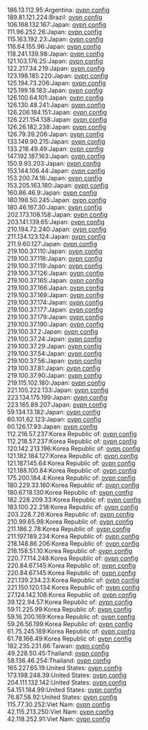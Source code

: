 186.13.112.95:Argentina: [ovpn config](vpn/186_13_112_95.ovpn)  
189.81.121.224:Brazil: [ovpn config](vpn/189_81_121_224.ovpn)  
106.168.132.167:Japan: [ovpn config](vpn/106_168_132_167.ovpn)  
111.96.252.26:Japan: [ovpn config](vpn/111_96_252_26.ovpn)  
115.163.192.23:Japan: [ovpn config](vpn/115_163_192_23.ovpn)  
116.64.155.96:Japan: [ovpn config](vpn/116_64_155_96.ovpn)  
118.241.139.98:Japan: [ovpn config](vpn/118_241_139_98.ovpn)  
121.103.176.25:Japan: [ovpn config](vpn/121_103_176_25.ovpn)  
122.217.34.219:Japan: [ovpn config](vpn/122_217_34_219.ovpn)  
123.198.185.220:Japan: [ovpn config](vpn/123_198_185_220.ovpn)  
125.194.73.206:Japan: [ovpn config](vpn/125_194_73_206.ovpn)  
125.199.18.183:Japan: [ovpn config](vpn/125_199_18_183.ovpn)  
126.100.64.101:Japan: [ovpn config](vpn/126_100_64_101.ovpn)  
126.130.48.241:Japan: [ovpn config](vpn/126_130_48_241.ovpn)  
126.206.184.151:Japan: [ovpn config](vpn/126_206_184_151.ovpn)  
126.221.154.138:Japan: [ovpn config](vpn/126_221_154_138.ovpn)  
126.26.182.238:Japan: [ovpn config](vpn/126_26_182_238.ovpn)  
126.79.39.206:Japan: [ovpn config](vpn/126_79_39_206.ovpn)  
133.149.90.215:Japan: [ovpn config](vpn/133_149_90_215.ovpn)  
133.218.49.49:Japan: [ovpn config](vpn/133_218_49_49.ovpn)  
147.192.187.163:Japan: [ovpn config](vpn/147_192_187_163.ovpn)  
150.9.93.203:Japan: [ovpn config](vpn/150_9_93_203.ovpn)  
153.144.106.44:Japan: [ovpn config](vpn/153_144_106_44.ovpn)  
153.200.74.16:Japan: [ovpn config](vpn/153_200_74_16.ovpn)  
153.205.163.180:Japan: [ovpn config](vpn/153_205_163_180.ovpn)  
160.86.46.9:Japan: [ovpn config](vpn/160_86_46_9.ovpn)  
180.198.50.245:Japan: [ovpn config](vpn/180_198_50_245.ovpn)  
180.46.167.30:Japan: [ovpn config](vpn/180_46_167_30.ovpn)  
202.173.108.158:Japan: [ovpn config](vpn/202_173_108_158.ovpn)  
203.141.139.65:Japan: [ovpn config](vpn/203_141_139_65.ovpn)  
210.194.72.240:Japan: [ovpn config](vpn/210_194_72_240.ovpn)  
211.134.123.124:Japan: [ovpn config](vpn/211_134_123_124.ovpn)  
211.9.60.127:Japan: [ovpn config](vpn/211_9_60_127.ovpn)  
219.100.37.110:Japan: [ovpn config](vpn/219_100_37_110.ovpn)  
219.100.37.118:Japan: [ovpn config](vpn/219_100_37_118.ovpn)  
219.100.37.119:Japan: [ovpn config](vpn/219_100_37_119.ovpn)  
219.100.37.126:Japan: [ovpn config](vpn/219_100_37_126.ovpn)  
219.100.37.165:Japan: [ovpn config](vpn/219_100_37_165.ovpn)  
219.100.37.166:Japan: [ovpn config](vpn/219_100_37_166.ovpn)  
219.100.37.169:Japan: [ovpn config](vpn/219_100_37_169.ovpn)  
219.100.37.174:Japan: [ovpn config](vpn/219_100_37_174.ovpn)  
219.100.37.177:Japan: [ovpn config](vpn/219_100_37_177.ovpn)  
219.100.37.179:Japan: [ovpn config](vpn/219_100_37_179.ovpn)  
219.100.37.190:Japan: [ovpn config](vpn/219_100_37_190.ovpn)  
219.100.37.2:Japan: [ovpn config](vpn/219_100_37_2.ovpn)  
219.100.37.24:Japan: [ovpn config](vpn/219_100_37_24.ovpn)  
219.100.37.29:Japan: [ovpn config](vpn/219_100_37_29.ovpn)  
219.100.37.54:Japan: [ovpn config](vpn/219_100_37_54.ovpn)  
219.100.37.56:Japan: [ovpn config](vpn/219_100_37_56.ovpn)  
219.100.37.81:Japan: [ovpn config](vpn/219_100_37_81.ovpn)  
219.100.37.90:Japan: [ovpn config](vpn/219_100_37_90.ovpn)  
219.115.102.180:Japan: [ovpn config](vpn/219_115_102_180.ovpn)  
221.105.222.133:Japan: [ovpn config](vpn/221_105_222_133.ovpn)  
223.134.175.199:Japan: [ovpn config](vpn/223_134_175_199.ovpn)  
223.165.89.207:Japan: [ovpn config](vpn/223_165_89_207.ovpn)  
59.134.13.182:Japan: [ovpn config](vpn/59_134_13_182.ovpn)  
60.101.62.123:Japan: [ovpn config](vpn/60_101_62_123.ovpn)  
60.126.17.93:Japan: [ovpn config](vpn/60_126_17_93.ovpn)  
112.218.57.237:Korea Republic of: [ovpn config](vpn/112_218_57_237.ovpn)  
112.218.57.237:Korea Republic of: [ovpn config](vpn/112_218_57_237.ovpn)  
120.142.213.196:Korea Republic of: [ovpn config](vpn/120_142_213_196.ovpn)  
121.182.184.127:Korea Republic of: [ovpn config](vpn/121_182_184_127.ovpn)  
121.187.145.64:Korea Republic of: [ovpn config](vpn/121_187_145_64.ovpn)  
121.188.100.84:Korea Republic of: [ovpn config](vpn/121_188_100_84.ovpn)  
175.200.184.4:Korea Republic of: [ovpn config](vpn/175_200_184_4.ovpn)  
180.229.33.160:Korea Republic of: [ovpn config](vpn/180_229_33_160.ovpn)  
180.67.18.130:Korea Republic of: [ovpn config](vpn/180_67_18_130.ovpn)  
182.228.209.33:Korea Republic of: [ovpn config](vpn/182_228_209_33.ovpn)  
183.100.22.218:Korea Republic of: [ovpn config](vpn/183_100_22_218.ovpn)  
203.228.7.26:Korea Republic of: [ovpn config](vpn/203_228_7_26.ovpn)  
210.99.65.98:Korea Republic of: [ovpn config](vpn/210_99_65_98.ovpn)  
211.186.2.78:Korea Republic of: [ovpn config](vpn/211_186_2_78.ovpn)  
211.197.189.234:Korea Republic of: [ovpn config](vpn/211_197_189_234.ovpn)  
218.148.86.206:Korea Republic of: [ovpn config](vpn/218_148_86_206.ovpn)  
218.158.51.10:Korea Republic of: [ovpn config](vpn/218_158_51_10.ovpn)  
220.77.114.248:Korea Republic of: [ovpn config](vpn/220_77_114_248.ovpn)  
220.84.67.145:Korea Republic of: [ovpn config](vpn/220_84_67_145.ovpn)  
220.84.67.145:Korea Republic of: [ovpn config](vpn/220_84_67_145.ovpn)  
221.139.234.23:Korea Republic of: [ovpn config](vpn/221_139_234_23.ovpn)  
221.150.120.134:Korea Republic of: [ovpn config](vpn/221_150_120_134.ovpn)  
27.124.142.108:Korea Republic of: [ovpn config](vpn/27_124_142_108.ovpn)  
39.122.94.57:Korea Republic of: [ovpn config](vpn/39_122_94_57.ovpn)  
59.11.225.99:Korea Republic of: [ovpn config](vpn/59_11_225_99.ovpn)  
59.16.200.169:Korea Republic of: [ovpn config](vpn/59_16_200_169.ovpn)  
59.26.56.199:Korea Republic of: [ovpn config](vpn/59_26_56_199.ovpn)  
61.75.245.189:Korea Republic of: [ovpn config](vpn/61_75_245_189.ovpn)  
61.78.166.49:Korea Republic of: [ovpn config](vpn/61_78_166_49.ovpn)  
182.235.231.66:Taiwan: [ovpn config](vpn/182_235_231_66.ovpn)  
49.228.50.45:Thailand: [ovpn config](vpn/49_228_50_45.ovpn)  
58.136.46.254:Thailand: [ovpn config](vpn/58_136_46_254.ovpn)  
165.227.65.19:United States: [ovpn config](vpn/165_227_65_19.ovpn)  
173.198.248.39:United States: [ovpn config](vpn/173_198_248_39.ovpn)  
204.111.132.142:United States: [ovpn config](vpn/204_111_132_142.ovpn)  
54.151.184.99:United States: [ovpn config](vpn/54_151_184_99.ovpn)  
76.87.58.92:United States: [ovpn config](vpn/76_87_58_92.ovpn)  
115.77.30.252:Viet Nam: [ovpn config](vpn/115_77_30_252.ovpn)  
42.115.213.250:Viet Nam: [ovpn config](vpn/42_115_213_250.ovpn)  
42.118.252.91:Viet Nam: [ovpn config](vpn/42_118_252_91.ovpn)  
